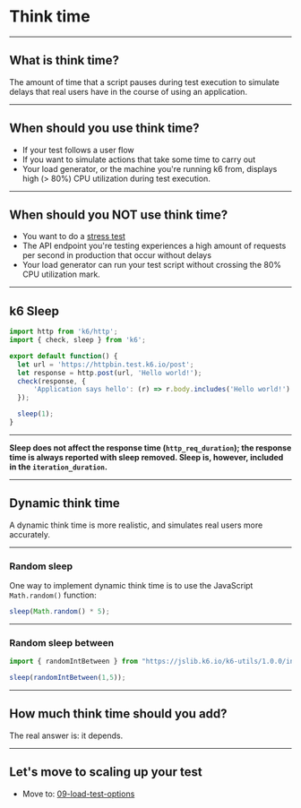 # Think time

---

## What is think time?

The amount of time that a script pauses during test execution to simulate delays that real users have in the course of using an application.

---

## When should you use think time?

- If your test follows a user flow
- If you want to simulate actions that take some time to carry out
- Your load generator, or the machine you're running k6 from, displays high (> 80%) CPU utilization during test execution.

---

## When should you **NOT** use think time?

- You want to do a [stress test](https://k6.io/docs/test-types/stress-testing/) 
- The API endpoint you're testing experiences a high amount of requests per second in production that occur without delays
- Your load generator can run your test script without crossing the 80% CPU utilization mark.

---

## k6 Sleep

```js [2|11]
import http from 'k6/http';
import { check, sleep } from 'k6';

export default function() {
  let url = 'https://httpbin.test.k6.io/post';
  let response = http.post(url, 'Hello world!');
  check(response, {
      'Application says hello': (r) => r.body.includes('Hello world!')
  });

  sleep(1);
}
```

---

**Sleep does not affect the response time (`http_req_duration`); the response time is always reported with sleep removed. Sleep is, however, included in the `iteration_duration`.**

---

## Dynamic think time

A dynamic think time is more realistic, and simulates real users more accurately.

---

### Random sleep

One way to implement dynamic think time is to use the JavaScript `Math.random()` function:

```js
sleep(Math.random() * 5);
```

---

### Random sleep between

```js [1|3]
import { randomIntBetween } from "https://jslib.k6.io/k6-utils/1.0.0/index.js";

sleep(randomIntBetween(1,5));
```

---

## How much think time should you add?

The real answer is: it depends.

---

## Let's move to scaling up your test

- Move to: [09-load-test-options](?p=09-load-test-options)